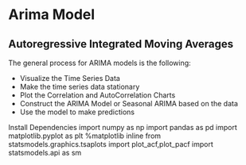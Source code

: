 # Arima Model 
## Autoregressive Integrated Moving Averages

The general process for ARIMA models is the following:
* Visualize the Time Series Data
* Make the time series data stationary
* Plot the Correlation and AutoCorrelation Charts
* Construct the ARIMA Model or Seasonal ARIMA based on the data
* Use the model to make predictions

Install Dependencies
import numpy as np
import pandas as pd
import matplotlib.pyplot as plt
%matplotlib inline
from statsmodels.graphics.tsaplots import plot_acf,plot_pacf
import statsmodels.api as sm

